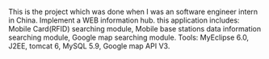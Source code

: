 This is the project which was done when I was an software engineer intern in China.
Implement a WEB information hub. this application includes: Mobile Card(RFID) searching module, Mobile base stations data information searching module, Google map searching module. 
Tools: MyEclipse 6.0, J2EE, tomcat 6, MySQL 5.9, Google map API V3. 
